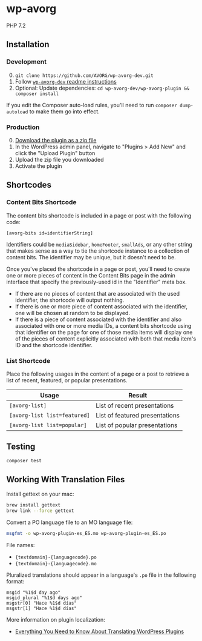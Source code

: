 # wp-avorg

PHP 7.2

## Installation

### Development

0. `git clone https://github.com/AVORG/wp-avorg-dev.git`
0. Follow [`wp-avorg-dev` readme instructions](https://github.com/AVORG/wp-avorg-dev)
0. Optional: Update dependencies: `cd wp-avorg-dev/wp-avorg-plugin && composer install`

If you edit the Composer auto-load rules, you'll need to run `composer dump-autoload` to make them go into effect.

### Production

0. [Download the plugin as a zip file](https://github.com/AVORG/wp-avorg-plugin/archive/master.zip)
0. In the WordPress admin panel, navigate to "Plugins > Add New" and click the "Upload Plugin" button
0. Upload the zip file you downloaded
0. Activate the plugin

## Shortcodes

### Content Bits Shortcode

The content bits shortcode is included in a page or post with the following code:

```
[avorg-bits id=identifierString]
```

Identifiers could be `mediaSidebar`, `homeFooter`, `smallAds`, or any other string that makes sense as a way to 
tie the shortcode instance to a collection of content bits. The identifier may be unique, but it doesn't need to be.

Once you've placed the shortcode in a page or post, you'll need to create one or more pieces of content in the Content
Bits page in the admin interface that specify the previously-used id in the "Identifier" meta box.

- If there are no pieces of content that are associated with the used identifier, the shortcode will output nothing.
- If there is one or more piece of content associated with the identifier, one will be chosen at random to be displayed.
- If there is a piece of content associated with the identifier and also associated with one or more media IDs, a
  content bits shortcode using that identifier on the page for one of those media items will display one of the pieces
  of content explicitly associated with both that media item's ID and the shortcode identifier.

### List Shortcode

Place the following usages in the content of a page or a post to retrieve a list of recent, featured, or popular 
presentations.

Usage                        | Result
-----------------------------|--------------------------------
`[avorg-list]`               | List of recent presentations
`[avorg-list list=featured]` | List of featured presentations
`[avorg-list list=popular]`  | List of popular presentations

## Testing

```bash
composer test
```

## Working With Translation Files

Install gettext on your mac:

```bash
brew install gettext
brew link --force gettext
```

Convert a PO language file to an MO language file:

```bash
msgfmt -o wp-avorg-plugin-es_ES.mo wp-avorg-plugin-es_ES.po
```

File names:

- `{textdomain}-{languagecode}.po`
- `{textdomain}-{languagecode}.mo`

Pluralized translations should appear in a language's `.po` file in the following format:

```po
msgid "%1$d day ago"
msgid_plural "%1$d days ago"
msgstr[0] "Hace %1$d días"
msgstr[1] "Hace %1$d días"
```

More information on plugin localization:

- [Everything You Need to Know About Translating WordPress Plugins](https://premium.wpmudev.org/blog/translating-wordpress-plugins/)